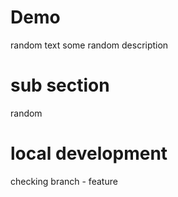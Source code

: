# Demo

random text
some random description

# sub section

random

# local development

checking branch - feature
